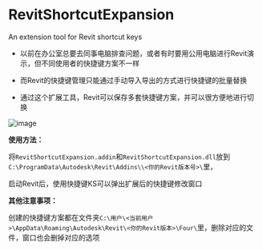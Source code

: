 # RevitShortcutExpansion
An extension tool for Revit shortcut keys

- 以前在办公室总要去同事电脑排查问题，或者有时要用公用电脑进行Revit演示，但不同使用者的快捷键方案不一样

- 而Revit的快捷键管理只能通过手动导入导出的方式进行快捷键的批量替换

- 通过这个扩展工具，Revit可以保存多套快捷键方案，并可以很方便地进行切换

![image](https://user-images.githubusercontent.com/36910094/169762302-f8fd35c0-411e-4bc9-9bbc-cd4f05127921.png)

**使用方法：**

将`RevitShortcutExpansion.addin`和`RevitShortcutExpansion.dll`放到`C:\ProgramData\Autodesk\Revit\Addins\\<你的Revit版本号>\`里，

启动Revit后，使用快捷键KS可以弹出扩展后的快捷键修改窗口

**其他注意事项：**

创建的快捷键方案都在文件夹`C:\用户\<当前用户>\AppData\Roaming\Autodesk\Revit\<你的Revit版本>\Four\`里，删除对应的文件，窗口也会删掉对应的选项
